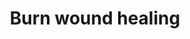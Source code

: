 ---
annotations:
- id: CL:0000057
  parent: animal cell
  type: Cell Type Ontology
  value: fibroblast
- id: CL:0000312
  parent: animal cell
  type: Cell Type Ontology
  value: keratinocyte
- id: PW:0000023
  parent: regulatory pathway
  type: Pathway Ontology
  value: immune response pathway
- id: CL:0000115
  parent: native cell
  type: Cell Type Ontology
  value: endothelial cell
- id: PW:0000646
  parent: signaling pathway
  type: Pathway Ontology
  value: cell-extracellular matrix signaling pathway
- id: CL:0000186
  parent: native cell
  type: Cell Type Ontology
  value: myofibroblast cell
authors:
- ExperiMed
- Khanspers
- Egonw
- Eweitz
citedin: ''
communities: []
description: This pathway is part of a systematic review on currently known molecular
  players in burn wound healing in mammalians.
last-edited: 2024-07-22
ndex: f4dbac72-ea5c-11eb-b666-0ac135e8bacf
organisms:
- Homo sapiens
redirect_from:
- /index.php/Pathway:WP5055
- /instance/WP5055
- /instance/WP5055_r134364
revision: r134364
schema-jsonld:
- '@context': https://schema.org/
  '@id': https://wikipathways.github.io/pathways/WP5055.html
  '@type': Dataset
  creator:
    '@type': Organization
    name: WikiPathways
  description: This pathway is part of a systematic review on currently known molecular
    players in burn wound healing in mammalians.
  keywords:
  - ACES
  - ACHA7
  - ACTA1
  - ACh
  - AKT1
  - AMBP
  - BAX
  - BCL2
  - BRD4
  - CASP3
  - CCL2
  - CD3E
  - CDK16
  - COL1A1
  - COL1A2
  - CXCL12
  - CXCR2
  - CXCR4
  - Cspg4
  - EGF
  - ELN
  - F13A1
  - FBN1
  - FGFR1
  - FGFR2
  - FGFR3
  - FGFR4
  - FILA
  - FOXE1
  - FST
  - GROA
  - HEXD
  - HGF
  - HMGB1
  - ICAM1
  - IFNA2
  - IFNB1
  - IL15
  - IL1B
  - IL6
  - IL8
  - INHBA
  - JAG2
  - K2C6A
  - KLF4
  - Krt222
  - LGLAS1
  - LN28A
  - LPS
  - MIR29B1
  - MMP1
  - MMP2
  - MMP28
  - MMP7
  - MMP9
  - MYD88
  - NFKB1
  - NOTCH2
  - NOX4
  - PDGFRb
  - PECAM1
  - PGE2
  - PGS2
  - S10A6
  - S10A9
  - S10AB
  - SCEL
  - SERPINH1
  - SFRP2
  - SLUR1
  - SMAD3
  - SNAI2
  - Sulfate
  - TAGL
  - TGFB1
  - TGFB2
  - TGFB3
  - TIMP1
  - TLR4
  - TNC
  - TNF
  - TP53
  - TPT1
  - VEGFA
  - 'bsmA '
  license: CC0
  name: Burn wound healing
seo: CreativeWork
title: Burn wound healing
wpid: WP5055
---